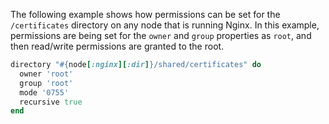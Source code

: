 The following example shows how permissions can be set for the
`/certificates` directory on any node that is running Nginx. In this
example, permissions are being set for the `owner` and `group`
properties as `root`, and then read/write permissions are granted to the
root.

``` ruby
directory "#{node[:nginx][:dir]}/shared/certificates" do
  owner 'root'
  group 'root'
  mode '0755'
  recursive true
end
```